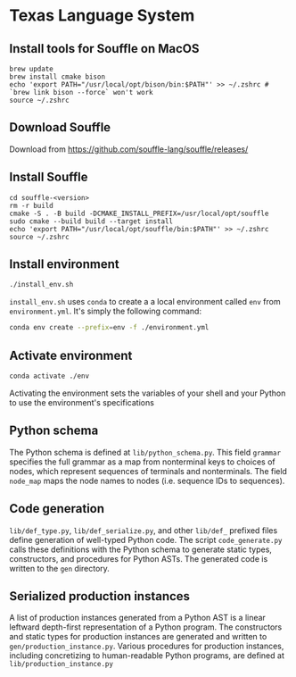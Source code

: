 # Texas Language System

## Install tools for Souffle on MacOS
```
brew update
brew install cmake bison
echo 'export PATH="/usr/local/opt/bison/bin:$PATH"' >> ~/.zshrc # `brew link bison --force` won't work
source ~/.zshrc
```

## Download Souffle
Download from https://github.com/souffle-lang/souffle/releases/

## Install Souffle
```
cd souffle-<version>
rm -r build
cmake -S . -B build -DCMAKE_INSTALL_PREFIX=/usr/local/opt/souffle
sudo cmake --build build --target install
echo 'export PATH="/usr/local/opt/souffle/bin:$PATH"' >> ~/.zshrc
source ~/.zshrc  
```

## Install environment
```bash
./install_env.sh
```
`install_env.sh` uses `conda` to create a a local environment called `env` from `environment.yml`.
It's simply the following command:
```bash
conda env create --prefix=env -f ./environment.yml
```

## Activate environment
```bash
conda activate ./env
```
Activating the environment sets the variables of your shell and your Python to use the environment's specifications

## Python schema
The Python schema is defined at `lib/python_schema.py`. This field `grammar` specifies the full grammar as a map from nonterminal keys to choices of nodes, which represent sequences of terminals and nonterminals. The field `node_map` maps the node names to nodes (i.e. sequence IDs to sequences).

## Code generation
`lib/def_type.py`, `lib/def_serialize.py`, and other `lib/def_` prefixed files define generation of well-typed Python code.
The script `code_generate.py` calls these definitions with the Python schema to generate static types, constructors, and procedures for Python ASTs.
The generated code is written to the `gen` directory.

## Serialized production instances
A list of production instances generated from a Python AST is a linear leftward depth-first representation of a Python program.
The constructors and static types for production instances are generated and written to `gen/production_instance.py`.
Various procedures for production instances, including concretizing to human-readable Python programs, are defined at `lib/production_instance.py`


